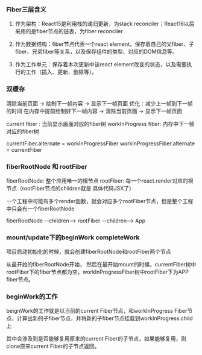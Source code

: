 ### Fiber三层含义

1. 作为架构：React15是利用栈的递归更新，为stack reconciler；React16以后采用的是fiber节点的链表，为fiber reconciler

2. 作为数据结构：fiber节点代表一个react element，保存着自己的父fiber、子fiber、兄弟fiber等关系，以及保存组件的类型、对应的DOM信息等。

3. 作为工作单元：保存着本次更新中该react element改变的状态，以及需要执行的工作（插入、更新、删除等）。


### 双缓存

清除当前页面 -> 绘制下一帧内容 -> 显示下一帧页面
优化：减少上一帧到下一帧的时间
在内存中提前绘制好下一帧内容 -> 清除当前页面 -> 显示下一帧页面   

current fiber : 当前显示画面对应的fiber树
workInProgress fiber: 内存中下一帧对应的fiber树

currentFiber.alternate = workInProgressFiber
workInProgressFiber.alternate = currentFiber


### fiberRootNode 和 rootFiber
fiberRootNode: 整个应用唯一的根节点
rootFiber: 每一个react.render对应的根节点（rootFiber节点的children就是<APP /> 具体代码JSX了）

一个工程中可能有多个render函数，就会对应多个rootFiber节点，但是整个工程中只会有一个fiberRootNode

fiberRootNode --children--> rootFiber --children--> App

### mount/update下的beginWork completeWork
项目启动初始化的时候，就会创建fiberRootNode和rootFiber两个节点

从最开始的fiberRootNode开始，
然后在最开始mount的时候，currentFiber树中rootFiber下的fiber节点都为空，workInProgressFiber树中rootFiber下为APP fiber节点。

### beginWork的工作

beignWork的工作就是以当前的current Fiber节点，和workInProgress Fiber节点，计算出新的子fiber节点，并将新的子fiber节点挂载到workInProgress.child上

其中会涉及到是否能够复用原来的current Fiber的子节点，如果能够复用，则clone原来current Fiber的子节点返回。
